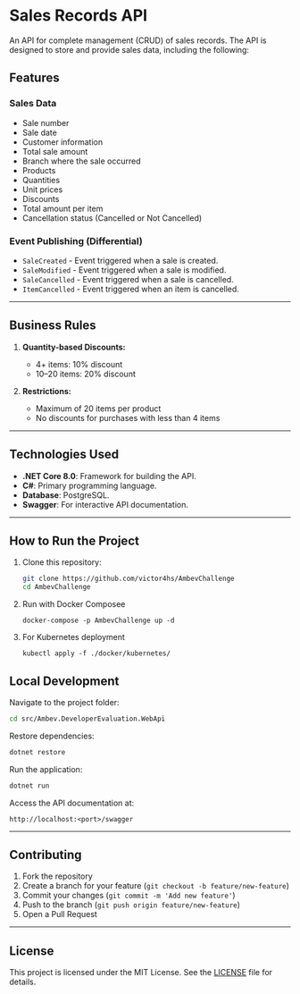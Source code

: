 # Sales Records API

An API for complete management (CRUD) of sales records. The API is designed to store and provide sales data, including the following:

## Features

### Sales Data
- Sale number
- Sale date
- Customer information
- Total sale amount
- Branch where the sale occurred
- Products
- Quantities
- Unit prices
- Discounts
- Total amount per item
- Cancellation status (Cancelled or Not Cancelled)

### Event Publishing (Differential)
- `SaleCreated` - Event triggered when a sale is created.
- `SaleModified` - Event triggered when a sale is modified.
- `SaleCancelled` - Event triggered when a sale is cancelled.
- `ItemCancelled` - Event triggered when an item is cancelled.

---

## Business Rules

1. **Quantity-based Discounts:**
   - 4+ items: 10% discount
   - 10–20 items: 20% discount

2. **Restrictions:**
   - Maximum of 20 items per product
   - No discounts for purchases with less than 4 items

---

## Technologies Used
- **.NET Core 8.0**: Framework for building the API.
- **C#**: Primary programming language.
- **Database**: PostgreSQL.
- **Swagger**: For interactive API documentation.

---

## How to Run the Project

1. Clone this repository:
   ```bash
   git clone https://github.com/victor4hs/AmbevChallenge
   cd AmbevChallenge
   ```

2. Run with Docker Composee
	```
	docker-compose -p AmbevChallenge up -d
	```

3. For Kubernetes deployment
	```
	kubectl apply -f ./docker/kubernetes/
	```

## Local Development

Navigate to the project folder:
   ```bash
   cd src/Ambev.DeveloperEvaluation.WebApi
   ```
   
Restore dependencies:
   ```bash
   dotnet restore
   ```

Run the application:
   ```bash
   dotnet run
   ```

Access the API documentation at:
   ```
   http://localhost:<port>/swagger
   ```
	
---

## Contributing

1. Fork the repository
2. Create a branch for your feature (`git checkout -b feature/new-feature`)
3. Commit your changes (`git commit -m 'Add new feature'`)
4. Push to the branch (`git push origin feature/new-feature`)
5. Open a Pull Request

---

## License

This project is licensed under the MIT License. See the [LICENSE](LICENSE) file for details.